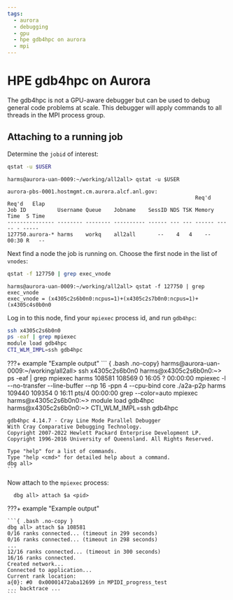 ```yaml
---
tags:
  - aurora
  - debugging
  - gpu
  - hpe gdb4hpc on aurora
  - mpi
---
```


# HPE gdb4hpc on Aurora

The gdb4hpc is not a GPU-aware debugger but can be used to debug general code problems at scale. This debugger will apply commands to all threads in the MPI process group.

## Attaching to a running job

Determine the `jobid` of interest:

```bash
qstat -u $USER
```

``` { .bash .no-copy }
harms@aurora-uan-0009:~/working/all2all> qstat -u $USER

aurora-pbs-0001.hostmgmt.cm.aurora.alcf.anl.gov: 
                                                            Req'd  Req'd   Elap
Job ID          Username Queue    Jobname    SessID NDS TSK Memory Time  S Time
--------------- -------- -------- ---------- ------ --- --- ------ ----- - -----
127750.aurora-* harms    workq    all2all       --    4   4    --  00:30 R   -- 
```

Next find a node the job is running on. Choose the first node in the list of `vnodes`:
```bash linenums="1"
qstat -f 127750 | grep exec_vnode
```

``` { .bash .no-copy }
harms@aurora-uan-0009:~/working/all2all> qstat -f 127750 | grep exec_vnode
exec_vnode = (x4305c2s6b0n0:ncpus=1)+(x4305c2s7b0n0:ncpus=1)+(x4305c4s0b0n0
```

Log in to this node, find your `mpiexec` process id, and run `gdb4hpc`:

```bash linenums="1"
ssh x4305c2s6b0n0
ps -eaf | grep mpiexec
module load gdb4hpc
CTI_WLM_IMPL=ssh gdb4hpc
```

???+ example "Example output"
    ``` { .bash .no-copy}
    harms@aurora-uan-0009:~/working/all2all> ssh x4305c2s6b0n0
    harms@x4305c2s6b0n0:~> ps -eaf | grep mpiexec
    harms    108581 108569  0 16:05 ?        00:00:00 mpiexec -l --no-transfer --line-buffer --np 16 -ppn 4 --cpu-bind core ./a2a-p2p
    harms    109440 109354  0 16:11 pts/4    00:00:00 grep --color=auto mpiexec
    harms@x4305c2s6b0n0:~> module load gdb4hpc
    harms@x4305c2s6b0n0:~> CTI_WLM_IMPL=ssh gdb4hpc
	
    gdb4hpc 4.14.7 - Cray Line Mode Parallel Debugger
    With Cray Comparative Debugging Technology.
    Copyright 2007-2022 Hewlett Packard Enterprise Development LP.
    Copyright 1996-2016 University of Queensland. All Rights Reserved.

    Type "help" for a list of commands.
    Type "help <cmd>" for detailed help about a command.
    dbg all>
	```

Now attach to the `mpiexec` process:

``` { .bash .no-copy }
  dbg all> attach $a <pid>
```

???+ example "Example output"

    ```{ .bash .no-copy }
	dbg all> attach $a 108581
	0/16 ranks connected... (timeout in 299 seconds)
	0/16 ranks connected... (timeout in 298 seconds)
	...
	12/16 ranks connected... (timeout in 300 seconds)
	16/16 ranks connected.
	Created network...
	Connected to application...
	Current rank location:
	a{0}: #0  0x00001472aba12699 in MPIDI_progress_test
	... backtrace ...
	```

